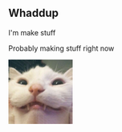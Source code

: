 ## Whaddup

I'm make stuff

Probably making stuff right now

<img src=https://github.com/Electrisoma/electrisoma/blob/main/assets/stupid%20cat.jpg width="128">
